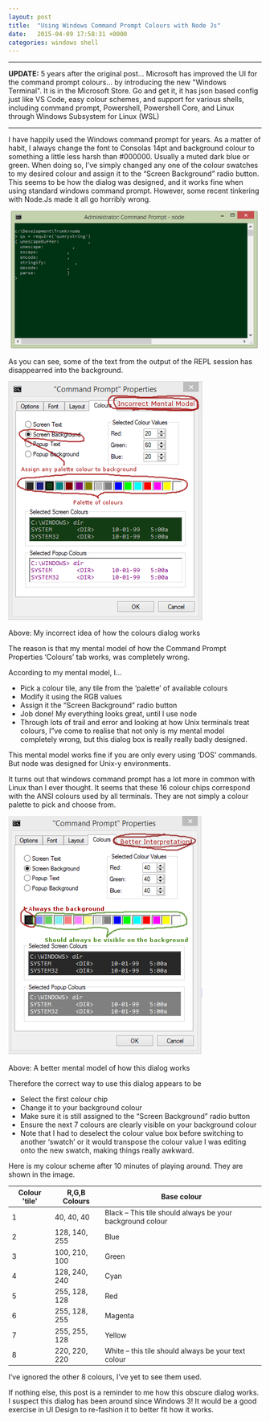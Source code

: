 ```yaml
---
layout: post
title:  "Using Windows Command Prompt Colours with Node Js"
date:   2015-04-09 17:58:31 +0000
categories: windows shell
---
```


---
**UPDATE:** 5 years after the original post... Microsoft has improved the UI for the command prompt colours... by introducing the new "Windows Terminal". It is in the Microsoft Store. Go and get it, it has json based config just like VS Code, easy colour schemes, and support for various shells, including command prompt, Powershell, Powershell Core, and Linux through Windows Subsystem for Linux (WSL)

---



I have happily used the Windows command prompt for years. As a matter of habit, I always change the font to Consolas 14pt and background colour to something a little less harsh than #000000. Usually a muted dark blue or green. When doing so, I’ve simply changed any one of the colour swatches to my desired colour and assign it to the “Screen Background” radio button. This seems to be how the dialog was designed, and it works fine when using standard windows command prompt. However, some recent tinkering with Node.Js made it all go horribly wrong.

![node in windows command prompt, with invisible text](/assets/node-prompt-gone-wrong.png)

As you can see, some of the text from the output of the REPL session has disappearred into the background.

![My incorrect idea of how the colours dialog works](/assets/cmd-prompt-colors-dialog-bad-annotated.png)

Above: My incorrect idea of how the colours dialog works

The reason is that my mental model of how the Command Prompt Properties ‘Colours’ tab works, was completely wrong.

According to my mental model, I…

* Pick a colour tile, any tile from the ‘palette’ of available colours
* Modify it using the RGB values
* Assign it the “Screen Background” radio button
* Job done! My everything looks great, until I use node
* Through lots of trail and error and looking at how Unix terminals treat colours, I”ve come to realise that not only is my mental model completely wrong, but this dialog box is really really badly designed.

This mental model works fine if you are only every using ‘DOS’ commands. But node was designed for Unix-y environments.

It turns out that windows command prompt has a lot more in common with Linux than I ever thought. It seems that these 16 colour chips correspond with the ANSI colours used by all terminals. They are not simply a colour palette to pick and choose from.

![A better mental model of how this dialog works](/assets/cmd-prompt-colors-dialog-annotated1.png)

Above: A better mental model of how this dialog works
 
 

Therefore the correct way to use this dialog appears to be

* Select the first colour chip
* Change it to your background colour
* Make sure it is still assigned to the “Screen Background” radio button
* Ensure the next 7 colours are clearly visible on your background colour
* Note that I had to deselect the colour value box before switching to another ‘swatch’ or it would transpose the colour value I was editing onto the new swatch, making things really awkward.

Here is my colour scheme after 10 minutes of playing around. They are shown in the image.

| Colour 'tile' | R,G,B Colours	| Base colour |
| ------------- | ------------- | ----------- |
| 1	            | 40, 40, 40    | Black – This tile should always be your background colour |
| 2	            | 128, 140, 255	| Blue |
| 3	            | 100, 210, 100	| Green |
| 4	            | 128, 240, 240	| Cyan |
| 5	            | 255, 128, 128	| Red  |
| 6	            | 255, 128, 255	| Magenta |
| 7	            | 255, 255, 128	| Yellow |
| 8	            | 220, 220, 220 | White – this tile should always be your text colour |

I’ve ignored the other 8 colours, I’ve yet to see them used.

If nothing else, this post is a reminder to me how this obscure dialog works.  I suspect this dialog has been around since Windows 3! It would be a good exercise in UI Design to re-fashion it to better fit how it works.












[jekyll-docs]: https://jekyllrb.com/docs/home
[jekyll-gh]:   https://github.com/jekyll/jekyll
[jekyll-talk]: https://talk.jekyllrb.com/
